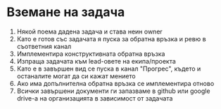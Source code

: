 # Вземане на задача

1. Някой поема дадена задача и става неин owner
2. Като е готов със задачата я пуска за обратна връзка и ревю в съответния канал
3. Имплементира конструктивната обратна връзка
4. Изпраща задачата към lead-овете на екипа/проекта
5. Като е в завършен вид се пуска в канал "Прогрес", където и останалите могат да си кажат мението
6. Ако има допълнителна обратна връзка се имплементира отново
7. Всички завършени документи ги запазваме в github или google drive-a на организацията в зависимост от задачата



